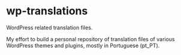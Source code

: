 wp-translations
===============

WordPress related translation files.

My effort to build a personal repository of translation files of various WordPress themes and plugins, mostly in Portuguese (pt_PT).